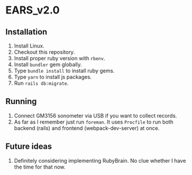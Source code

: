 # EARS_v2.0

## Installation

1. Install Linux.
2. Checkout this repository.
3. Install proper ruby version with `rbenv`.
4. Install `bundler` gem globally.
5. Type `bundle install` to install ruby gems.
6. Type `yarn` to install js packages.
7. Run `rails db:migrate`.

## Running

1. Connect GM3156 sonometer via USB if you want to collect records.
2. As far as I remember just run `foreman`. It uses `Procfile` to run both backend (rails) and frontend (webpack-dev-server) at once. 


## Future ideas

1. Definitely considering implementing RubyBrain. No clue whether I have the time for that now.